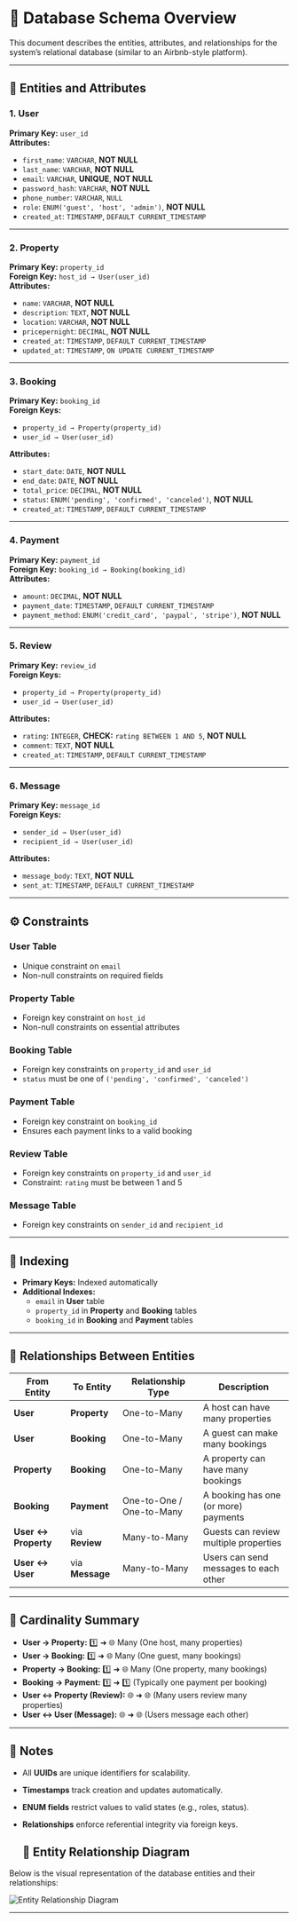# 🏡 Database Schema Overview

This document describes the entities, attributes, and relationships for the system’s relational database (similar to an Airbnb-style platform).

---

## 📘 Entities and Attributes

### **1. User**
**Primary Key:** `user_id`  
**Attributes:**
- `first_name`: `VARCHAR`, **NOT NULL**  
- `last_name`: `VARCHAR`, **NOT NULL**  
- `email`: `VARCHAR`, **UNIQUE**, **NOT NULL**  
- `password_hash`: `VARCHAR`, **NOT NULL**  
- `phone_number`: `VARCHAR`, `NULL`  
- `role`: `ENUM('guest', 'host', 'admin')`, **NOT NULL**  
- `created_at`: `TIMESTAMP`, `DEFAULT CURRENT_TIMESTAMP`

---

### **2. Property**
**Primary Key:** `property_id`  
**Foreign Key:** `host_id → User(user_id)`  
**Attributes:**
- `name`: `VARCHAR`, **NOT NULL**  
- `description`: `TEXT`, **NOT NULL**  
- `location`: `VARCHAR`, **NOT NULL**  
- `pricepernight`: `DECIMAL`, **NOT NULL**  
- `created_at`: `TIMESTAMP`, `DEFAULT CURRENT_TIMESTAMP`  
- `updated_at`: `TIMESTAMP`, `ON UPDATE CURRENT_TIMESTAMP`

---

### **3. Booking**
**Primary Key:** `booking_id`  
**Foreign Keys:**  
- `property_id → Property(property_id)`  
- `user_id → User(user_id)`  

**Attributes:**
- `start_date`: `DATE`, **NOT NULL**  
- `end_date`: `DATE`, **NOT NULL**  
- `total_price`: `DECIMAL`, **NOT NULL**  
- `status`: `ENUM('pending', 'confirmed', 'canceled')`, **NOT NULL**  
- `created_at`: `TIMESTAMP`, `DEFAULT CURRENT_TIMESTAMP`

---

### **4. Payment**
**Primary Key:** `payment_id`  
**Foreign Key:** `booking_id → Booking(booking_id)`  
**Attributes:**
- `amount`: `DECIMAL`, **NOT NULL**  
- `payment_date`: `TIMESTAMP`, `DEFAULT CURRENT_TIMESTAMP`  
- `payment_method`: `ENUM('credit_card', 'paypal', 'stripe')`, **NOT NULL**

---

### **5. Review**
**Primary Key:** `review_id`  
**Foreign Keys:**  
- `property_id → Property(property_id)`  
- `user_id → User(user_id)`  

**Attributes:**
- `rating`: `INTEGER`, **CHECK:** `rating BETWEEN 1 AND 5`, **NOT NULL**  
- `comment`: `TEXT`, **NOT NULL**  
- `created_at`: `TIMESTAMP`, `DEFAULT CURRENT_TIMESTAMP`

---

### **6. Message**
**Primary Key:** `message_id`  
**Foreign Keys:**  
- `sender_id → User(user_id)`  
- `recipient_id → User(user_id)`  

**Attributes:**
- `message_body`: `TEXT`, **NOT NULL**  
- `sent_at`: `TIMESTAMP`, `DEFAULT CURRENT_TIMESTAMP`

---

## ⚙️ Constraints

### **User Table**
- Unique constraint on `email`  
- Non-null constraints on required fields  

### **Property Table**
- Foreign key constraint on `host_id`  
- Non-null constraints on essential attributes  

### **Booking Table**
- Foreign key constraints on `property_id` and `user_id`  
- `status` must be one of `('pending', 'confirmed', 'canceled')`  

### **Payment Table**
- Foreign key constraint on `booking_id`  
- Ensures each payment links to a valid booking  

### **Review Table**
- Foreign key constraints on `property_id` and `user_id`  
- Constraint: `rating` must be between 1 and 5  

### **Message Table**
- Foreign key constraints on `sender_id` and `recipient_id`

---

## 🧭 Indexing

- **Primary Keys:** Indexed automatically  
- **Additional Indexes:**
  - `email` in **User** table  
  - `property_id` in **Property** and **Booking** tables  
  - `booking_id` in **Booking** and **Payment** tables  

---

## 🔗 Relationships Between Entities

| From Entity | To Entity | Relationship Type | Description |
|--------------|------------|-------------------|--------------|
| **User** | **Property** | One-to-Many | A host can have many properties |
| **User** | **Booking** | One-to-Many | A guest can make many bookings |
| **Property** | **Booking** | One-to-Many | A property can have many bookings |
| **Booking** | **Payment** | One-to-One / One-to-Many | A booking has one (or more) payments |
| **User ↔ Property** | via **Review** | Many-to-Many | Guests can review multiple properties |
| **User ↔ User** | via **Message** | Many-to-Many | Users can send messages to each other |

---

## 🧩 Cardinality Summary

- **User → Property:** 1️⃣ ➜ 🌐 Many (One host, many properties)  
- **User → Booking:** 1️⃣ ➜ 🌐 Many (One guest, many bookings)  
- **Property → Booking:** 1️⃣ ➜ 🌐 Many (One property, many bookings)  
- **Booking → Payment:** 1️⃣ ➜ 1️⃣ (Typically one payment per booking)  
- **User ↔ Property (Review):** 🌐 ➜ 🌐 (Many users review many properties)  
- **User ↔ User (Message):** 🌐 ➜ 🌐 (Users message each other)

---

## 🧠 Notes

- All **UUIDs** are unique identifiers for scalability.  
- **Timestamps** track creation and updates automatically.  
- **ENUM fields** restrict values to valid states (e.g., roles, status).  
- **Relationships** enforce referential integrity via foreign keys.

  ## 🧩 Entity Relationship Diagram

Below is the visual representation of the database entities and their relationships:

![Entity Relationship Diagram](./ERD.diagram.png)


---


